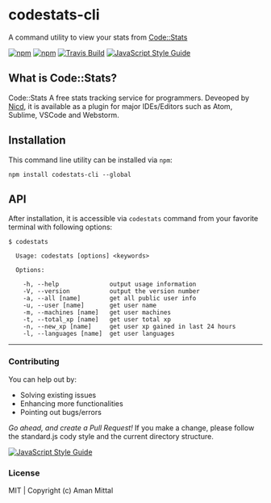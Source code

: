 # codestats-cli
A command utility to view your stats from [Code::Stats](https://codestats.net/)

[![npm](https://img.shields.io/npm/v/codestats-cli.svg?style=flat-square)](https://www.npmjs.com/package/codestats-cli)
[![npm](https://img.shields.io/npm/dm/codestats-cli.svg?style=flat-square)](https://www.npmjs.com/package/codestats-cli)
[![Travis Build](https://travis-ci.org/amandeepmittal/codestats-cli.svg?style=flat-square)](https://travis-ci.org/amandeepmittal/codestats-cli)
[![JavaScript Style Guide](https://img.shields.io/badge/code_style-standard-brightgreen.svg)](https://standardjs.com)


## What is Code::Stats?
Code::Stats A free stats tracking service for programmers. Deveoped by [Nicd](https://github.com/Nicd), it is available as a plugin for major IDEs/Editors such as Atom, Sublime, VSCode and Webstorm.

## Installation
This command line utility can be installed via `npm`:

```shell
npm install codestats-cli --global
```

## API
After installation, it is accessible via `codestats` command from your favorite terminal with following options:

```shell
$ codestats

  Usage: codestats [options] <keywords>

  Options:

    -h, --help              output usage information
    -V, --version           output the version number
    -a, --all [name]        get all public user info
    -u, --user [name]       get user name
    -m, --machines [name]   get user machines
    -t, --total_xp [name]   get user total xp
    -n, --new_xp [name]     get user xp gained in last 24 hours
    -l, --languages [name]  get user languages
```

---

### Contributing
You can help out by:

* Solving existing issues
* Enhancing more functionalities
* Pointing out bugs/errors

_Go ahead, and create a Pull Request!_ If you make a change, please follow the standard.js cody style and the current directory structure.

[![JavaScript Style Guide](https://cdn.rawgit.com/feross/standard/master/badge.svg)](https://github.com/feross/standard)

### License
MIT | Copyright (c) Aman Mittal